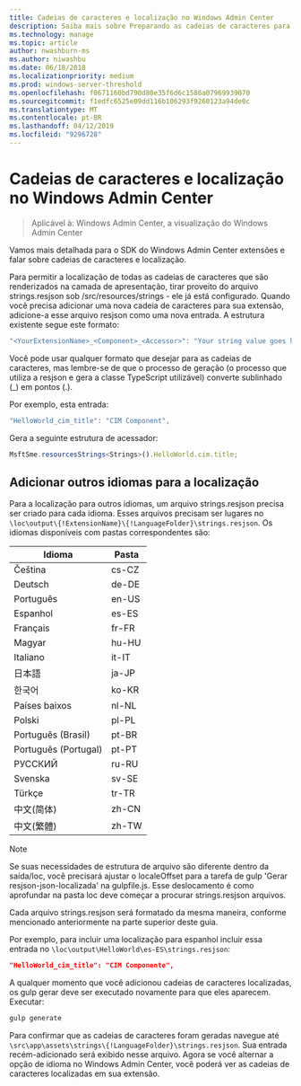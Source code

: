 ```yaml
---
title: Cadeias de caracteres e localização no Windows Admin Center
description: Saiba mais sobre Preparando as cadeias de caracteres para a localização no SDK do Windows Admin Center (Project Honolulu)
ms.technology: manage
ms.topic: article
author: nwashburn-ms
ms.author: niwashbu
ms.date: 06/18/2018
ms.localizationpriority: medium
ms.prod: windows-server-threshold
ms.openlocfilehash: f0671160bd790d80e35f6d6c1586a07969939070
ms.sourcegitcommit: f1edfc6525e09dd116b106293f9260123a94de0c
ms.translationtype: MT
ms.contentlocale: pt-BR
ms.lasthandoff: 04/12/2019
ms.locfileid: "9296728"
---
```

# Cadeias de caracteres e localização no Windows Admin Center #

>Aplicável à: Windows Admin Center, a visualização do Windows Admin Center

Vamos mais detalhada para o SDK do Windows Admin Center extensões e falar sobre cadeias de caracteres e localização.

Para permitir a localização de todas as cadeias de caracteres que são renderizados na camada de apresentação, tirar proveito do arquivo strings.resjson sob /src/resources/strings - ele já está configurado. Quando você precisa adicionar uma nova cadeia de caracteres para sua extensão, adicione-a esse arquivo resjson como uma nova entrada. A estrutura existente segue este formato:

``` ts
"<YourExtensionName>_<Component>_<Accessor>": "Your string value goes here.",
```

Você pode usar qualquer formato que desejar para as cadeias de caracteres, mas lembre-se de que o processo de geração (o processo que utiliza a resjson e gera a classe TypeScript utilizável) converte sublinhado (_) em pontos (.).

Por exemplo, esta entrada:
``` ts
"HelloWorld_cim_title": "CIM Component",
```
Gera a seguinte estrutura de acessador:
``` ts
MsftSme.resourcesStrings<Strings>().HelloWorld.cim.title;
```

## Adicionar outros idiomas para a localização ## 

Para a localização para outros idiomas, um arquivo strings.resjson precisa ser criado para cada idioma. Esses arquivos precisam ser lugares no ```\loc\output\{!ExtensionName}\{!LanguageFolder}\strings.resjson```. Os idiomas disponíveis com pastas correspondentes são:

| Idioma      | Pasta      |
| ------------- |-------------|
| Čeština | cs-CZ |
| Deutsch | de-DE |
| Português | en-US |
| Espanhol | es-ES |
| Français | fr-FR | 
| Magyar | hu-HU | 
| Italiano | it-IT |
| 日本語 | ja-JP | 
| 한국어 | ko-KR | 
| Países baixos | nl-NL |
| Polski | pl-PL |
| Português (Brasil) | pt-BR |
| Português (Portugal) | pt-PT |
| РУССКИЙ | ru-RU |
| Svenska | sv-SE |
| Türkçe    | tr-TR |
| 中文(简体) | zh-CN |
| 中文(繁體) | zh-TW |
> [!NOTE]
> Se suas necessidades de estrutura de arquivo são diferente dentro da saída/loc, você precisará ajustar o localeOffset para a tarefa de gulp 'Gerar resjson-json-localizada' na gulpfile.js. Esse deslocamento é como aprofundar na pasta loc deve começar a procurar strings.resjson arquivos.

Cada arquivo strings.resjson será formatado da mesma maneira, conforme mencionado anteriormente na parte superior deste guia. 

Por exemplo, para incluir uma localização para espanhol incluir essa entrada no ```\loc\output\HelloWorld\es-ES\strings.resjson```: 
```json
"HelloWorld_cim_title": "CIM Componente",
```
A qualquer momento que você adicionou cadeias de caracteres localizadas, os gulp gerar deve ser executado novamente para que eles aparecem. Executar:
``` cmd
gulp generate 
```

Para confirmar que as cadeias de caracteres foram geradas navegue até ```\src\app\assets\strings\{!LanguageFolder}\strings.resjson```. Sua entrada recém-adicionado será exibido nesse arquivo.
Agora se você alternar a opção de idioma no Windows Admin Center, você poderá ver as cadeias de caracteres localizadas em sua extensão. 
